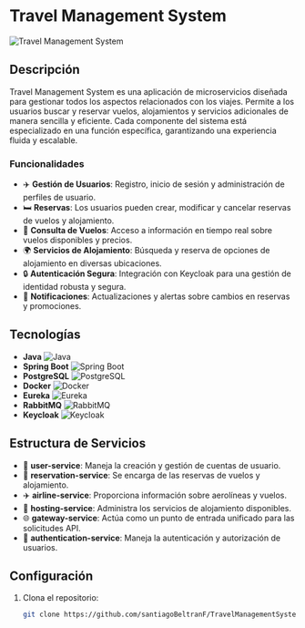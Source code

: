 # Travel Management System

![Travel Management System](https://img.shields.io/badge/Project-Travel%20Management%20System-brightgreen)

## Descripción
Travel Management System es una aplicación de microservicios diseñada para gestionar todos los aspectos relacionados con los viajes. Permite a los usuarios buscar y reservar vuelos, alojamientos y servicios adicionales de manera sencilla y eficiente. Cada componente del sistema está especializado en una función específica, garantizando una experiencia fluida y escalable.

### Funcionalidades
- ✈️ **Gestión de Usuarios**: Registro, inicio de sesión y administración de perfiles de usuario.
- 🛏️ **Reservas**: Los usuarios pueden crear, modificar y cancelar reservas de vuelos y alojamiento.
- 📅 **Consulta de Vuelos**: Acceso a información en tiempo real sobre vuelos disponibles y precios.
- 🌍 **Servicios de Alojamiento**: Búsqueda y reserva de opciones de alojamiento en diversas ubicaciones.
- 🔒 **Autenticación Segura**: Integración con Keycloak para una gestión de identidad robusta y segura.
- 📩 **Notificaciones**: Actualizaciones y alertas sobre cambios en reservas y promociones.

## Tecnologías
- **Java** ![Java](https://img.shields.io/badge/Java-ED8B00?style=flat&logo=java&logoColor=white)
- **Spring Boot** ![Spring Boot](https://img.shields.io/badge/Spring%20Boot-6DB33F?style=flat&logo=spring&logoColor=white)
- **PostgreSQL** ![PostgreSQL](https://img.shields.io/badge/PostgreSQL-336791?style=flat&logo=postgresql&logoColor=white)
- **Docker** ![Docker](https://img.shields.io/badge/Docker-2496ED?style=flat&logo=docker&logoColor=white)
- **Eureka** ![Eureka](https://img.shields.io/badge/Eureka-FFA500?style=flat&logo=java&logoColor=white)
- **RabbitMQ** ![RabbitMQ](https://img.shields.io/badge/RabbitMQ-FF6600?style=flat&logo=rabbitmq&logoColor=white)
- **Keycloak** ![Keycloak](https://img.shields.io/badge/Keycloak-FF0000?style=flat&logo=keycloak&logoColor=white)

## Estructura de Servicios
- 👤 **user-service**: Maneja la creación y gestión de cuentas de usuario.
- 🛫 **reservation-service**: Se encarga de las reservas de vuelos y alojamiento.
- ✈️ **airline-service**: Proporciona información sobre aerolíneas y vuelos.
- 🏨 **hosting-service**: Administra los servicios de alojamiento disponibles.
- 🌐 **gateway-service**: Actúa como un punto de entrada unificado para las solicitudes API.
- 🔑 **authentication-service**: Maneja la autenticación y autorización de usuarios.

## Configuración
1. Clona el repositorio:
   ```bash
   git clone https://github.com/santiagoBeltranF/TravelManagementSystem.git
